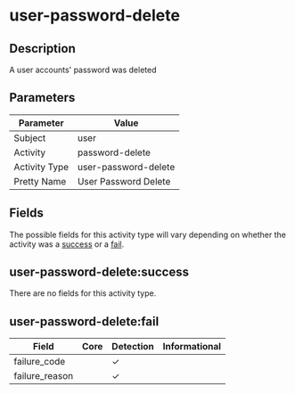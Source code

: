 user-password-delete
====================

Description
-----------
A user accounts' password was deleted

Parameters
----------
| Parameter     | Value                |
| ------------- | -------------------- |
| Subject       | user                 |
| Activity      | password-delete      |
| Activity Type | user-password-delete |
| Pretty Name   | User Password Delete |


Fields
------

The possible fields for this activity type will vary depending on whether the activity was a [success](#user-password-deletesuccess) or a [fail](#user-password-deletefail).


user-password-delete:success
----------------------------

There are no fields for this activity type.


user-password-delete:fail
-------------------------

| Field          | Core | Detection | Informational |
| -------------- | ---- | --------- | ------------- |
| failure_code   |      | &#10003;  |               |
| failure_reason |      | &#10003;  |               |